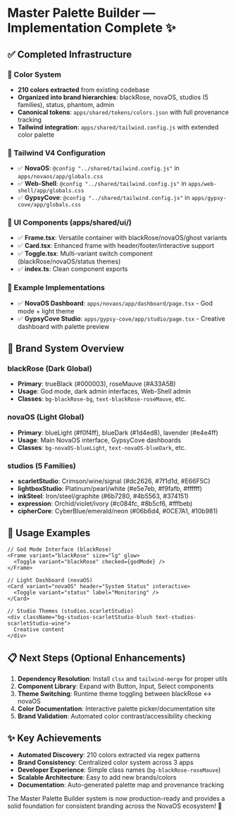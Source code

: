 # Master Palette Builder — Implementation Complete ✨

## ✅ Completed Infrastructure

### 🎨 Color System

- **210 colors extracted** from existing codebase
- **Organized into brand hierarchies**: blackRose, novaOS, studios (5 families), status, phantom, admin
- **Canonical tokens**: `apps/shared/tokens/colors.json` with full provenance tracking
- **Tailwind integration**: `apps/shared/tailwind.config.js` with extended color palette

### 🔧 Tailwind V4 Configuration

- ✅ **NovaOS**: `@config "../shared/tailwind.config.js"` in `apps/novaos/app/globals.css`
- ✅ **Web-Shell**: `@config "../shared/tailwind.config.js"` in `apps/web-shell/app/globals.css`
- ✅ **GypsyCove**: `@config "../shared/tailwind.config.js"` in `apps/gypsy-cove/app/globals.css`

### 🧩 UI Components (apps/shared/ui/)

- ✅ **Frame.tsx**: Versatile container with blackRose/novaOS/ghost variants
- ✅ **Card.tsx**: Enhanced frame with header/footer/interactive support
- ✅ **Toggle.tsx**: Multi-variant switch component (blackRose/novaOS/status themes)
- ✅ **index.ts**: Clean component exports

### 📱 Example Implementations

- ✅ **NovaOS Dashboard**: `apps/novaos/app/dashboard/page.tsx` - God mode + light theme
- ✅ **GypsyCove Studio**: `apps/gypsy-cove/app/studio/page.tsx` - Creative dashboard with palette preview

## 🎨 Brand System Overview

### blackRose (Dark Global)

- **Primary**: trueBlack (#000003), roseMauve (#A33A5B)
- **Usage**: God mode, dark admin interfaces, Web-Shell admin
- **Classes**: `bg-blackRose-bg`, `text-blackRose-roseMauve`, etc.

### novaOS (Light Global)

- **Primary**: blueLight (#f0f4ff), blueDark (#1d4ed8), lavender (#e4e4ff)
- **Usage**: Main NovaOS interface, GypsyCove dashboards
- **Classes**: `bg-novaOS-blueLight`, `text-novaOS-blueDark`, etc.

### studios (5 Families)

- **scarletStudio**: Crimson/wine/signal (#dc2626, #7f1d1d, #E66F5C)
- **lightboxStudio**: Platinum/pearl/white (#e5e7eb, #f9fafb, #ffffff)
- **inkSteel**: Iron/steel/graphite (#6b7280, #4b5563, #374151)
- **expression**: Orchid/violet/ivory (#c084fc, #8b5cf6, #fffbeb)
- **cipherCore**: CyberBlue/emerald/neon (#06b6d4, #0CE7A1, #10b981)

## 🚀 Usage Examples

```tsx
// God Mode Interface (blackRose)
<Frame variant="blackRose" size="lg" glow>
  <Toggle variant="blackRose" checked={godMode} />
</Frame>

// Light Dashboard (novaOS)
<Card variant="novaOS" header="System Status" interactive>
  <Toggle variant="status" label="Monitoring" />
</Card>

// Studio Themes (studios.scarletStudio)
<div className="bg-studios-scarletStudio-blush text-studios-scarletStudio-wine">
  Creative content
</div>
```

## 📋 Next Steps (Optional Enhancements)

1. **Dependency Resolution**: Install `clsx` and `tailwind-merge` for proper utils
2. **Component Library**: Expand with Button, Input, Select components
3. **Theme Switching**: Runtime theme toggling between blackRose ↔ novaOS
4. **Color Documentation**: Interactive palette picker/documentation site
5. **Brand Validation**: Automated color contrast/accessibility checking

## ✨ Key Achievements

- **Automated Discovery**: 210 colors extracted via regex patterns
- **Brand Consistency**: Centralized color system across 3 apps
- **Developer Experience**: Simple class names (`bg-blackRose-roseMauve`)
- **Scalable Architecture**: Easy to add new brands/colors
- **Documentation**: Auto-generated palette map and provenance tracking

The Master Palette Builder system is now production-ready and provides a solid foundation for consistent branding across the NovaOS ecosystem! 🎉
